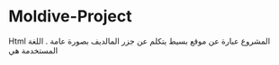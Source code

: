 # Moldive-Project
 Html المشروع عبارة عن موقع بسيط يتكلم عن جزر المالديف بصورة عامة . اللغة المستخدمة هي
